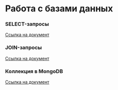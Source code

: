 #  Работа с базами данных

### SELECT-запросы
[Ссылка на документ](https://docs.google.com/spreadsheets/d/1jXDXGY_FT1ppcMhr_6NrVzOy4N8TtnQQMI3pDCOdHSs/edit?gid=0#gid=0)

### JOIN-запросы
[Ссылка на документ](https://docs.google.com/spreadsheets/d/1vZBLA3drMWJnnj7oOLxgGSRHa6hnnRXaye4e-deKj2w/edit?gid=0#gid=0)

### Коллекция в MongoDB
[Ссылка на документ](https://docs.google.com/spreadsheets/d/19F5Gwr5NEExfD9TXtlUmRuNM8yKLz7t3yCxdjCQCUqM/edit?gid=0#gid=0)
